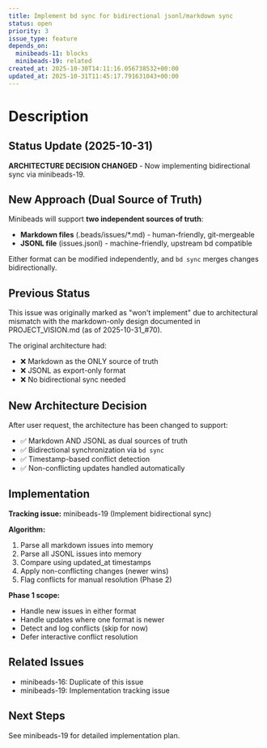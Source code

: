 ```yaml
---
title: Implement bd sync for bidirectional jsonl/markdown sync
status: open
priority: 3
issue_type: feature
depends_on:
  minibeads-11: blocks
  minibeads-19: related
created_at: 2025-10-30T14:11:16.056738532+00:00
updated_at: 2025-10-31T11:45:17.791631043+00:00
---
```


# Description

## Status Update (2025-10-31)

**ARCHITECTURE DECISION CHANGED** - Now implementing bidirectional sync via minibeads-19.

## New Approach (Dual Source of Truth)

Minibeads will support **two independent sources of truth**:
- **Markdown files** (.beads/issues/*.md) - human-friendly, git-mergeable
- **JSONL file** (issues.jsonl) - machine-friendly, upstream bd compatible

Either format can be modified independently, and `bd sync` merges changes bidirectionally.

## Previous Status

This issue was originally marked as "won't implement" due to architectural mismatch with the markdown-only design documented in PROJECT_VISION.md (as of 2025-10-31_#70).

The original architecture had:
- ❌ Markdown as the ONLY source of truth
- ❌ JSONL as export-only format
- ❌ No bidirectional sync needed

## New Architecture Decision

After user request, the architecture has been changed to support:
- ✅ Markdown AND JSONL as dual sources of truth
- ✅ Bidirectional synchronization via `bd sync`
- ✅ Timestamp-based conflict detection
- ✅ Non-conflicting updates handled automatically

## Implementation

**Tracking issue:** minibeads-19 (Implement bidirectional sync)

**Algorithm:**
1. Parse all markdown issues into memory
2. Parse all JSONL issues into memory
3. Compare using updated_at timestamps
4. Apply non-conflicting changes (newer wins)
5. Flag conflicts for manual resolution (Phase 2)

**Phase 1 scope:**
- Handle new issues in either format
- Handle updates where one format is newer
- Detect and log conflicts (skip for now)
- Defer interactive conflict resolution

## Related Issues

- minibeads-16: Duplicate of this issue
- minibeads-19: Implementation tracking issue

## Next Steps

See minibeads-19 for detailed implementation plan.
